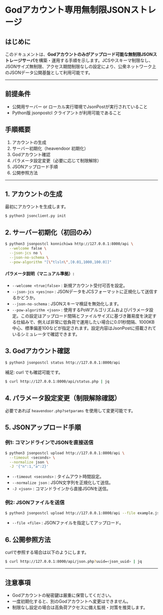 # Godアカウント専用無制限JSONストレージ

## はじめに

このドキュメントは、**Godアカウントのみがアップロード可能な無制限JSONストレージサーバ**を構築・運用する手順を示します。JCSやスキーマ制限なし、JSONサイズ無制限、アクセス期間制限なしの設定により、公衆ネットワーク上のJSONデータ公開基盤として利用可能です。

---

## 前提条件

- 公開用サーバー or ローカル実行環境でJsonPostが実行されていること
- Python版 jsonpostcl クライアントが利用可能であること

## 手順概要

1. アカウントの生成
2. サーバー初期化（heavendoor 初期化）
3. Godアカウント確認
4. パラメータ設定変更（必要に応じて制限解除）
5. JSONアップロード手順
6. 公開参照方法

---

## 1. アカウントの生成

最初にアカウントを生成します。

```bash
$ python3 jsonclient.py init
```

## 2. サーバー初期化（初回のみ）

```bash
$ python3 jsonpostcl konnichiwa http://127.0.0.1:8000/api \
  --welcome false \
  --json-jcs no \
  --json-no-schema \
  --pow-algorithm "[\"tlsln\",[0.01,1000,100.0]]"
```

#### パラメータ説明（マニュアル準拠）:

- `--welcome <true|false>` : 新規アカウント受付可否を設定。
- `--json-jcs <yes|no>` : JSONデータをJCSフォーマットに正規化して送信するかどうか。
- `--json-no-schema` : JSONスキーマ検証を無効化します。
- `--pow-algorithm <json>` : 使用するPoWアルゴリズムおよびパラメータ設定。この設定はアップロード間隔とファイルサイズに基づき難易度を決定する仕組みで、例えば非常に低負荷で運用したい場合に0.01秒間隔、1000KB中心、標準偏差100などが指定されます。設定内容はJsonPostに搭載されているシミュレータで確認できます。



## 3. Godアカウント確認

```bash
$ python3 jsonpostcl status http://127.0.0.1:8000/api
```

補足: curl でも確認可能です。

```bash
$ curl http://127.0.0.1:8000/api/status.php | jq
```

## 4. パラメータ設定変更（制限解除確認）

必要であれば `heavendoor.php?setparams` を使用して変更可能です。

## 5. JSONアップロード手順

### 例1: コマンドラインでJSONを直接送信

```bash
$ python3 jsonpostcl upload http://127.0.0.1:8000/api \
  --timeout <seconds> \
  --normalize json \
  -J '{"n":1,"a":2}'
```

- `--timeout <seconds>` : タイムアウト時間設定。
- `--normalize json` : JSON文字列を正規化して送信。
- `-J <json>` : コマンドラインから直接JSONを送信。

### 例2: JSONファイルを送信

```bash
$ python3 jsonpostcl upload http://127.0.0.1:8000/api --file example.json
```

- `--file <file>` : JSONファイルを指定してアップロード。

## 6. 公開参照方法

curlで参照する場合は以下のようにします。

```bash
$ curl http://127.0.0.1:8000/api/json.php?uuid=<json_uuid> | jq
```

---

## 注意事項

- Godアカウントの秘密鍵は厳重に保管してください。
- 一度初期化すると、別のGodアカウントへ変更はできません。
- 制限なし設定の場合は高負荷アクセスに備え監視・対策を推奨します。



